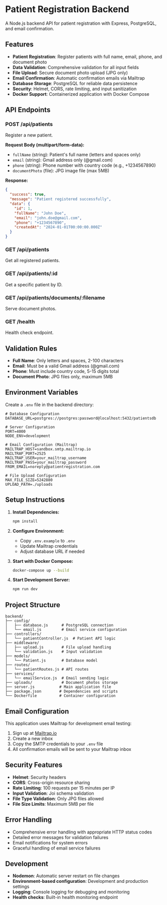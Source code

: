 # Patient Registration Backend

A Node.js backend API for patient registration with Express, PostgreSQL, and email confirmation.

## Features

- **Patient Registration**: Register patients with full name, email, phone, and document photo
- **Data Validation**: Comprehensive validation for all input fields
- **File Upload**: Secure document photo upload (JPG only)
- **Email Confirmation**: Automatic confirmation emails via Mailtrap
- **Database Storage**: PostgreSQL for reliable data persistence
- **Security**: Helmet, CORS, rate limiting, and input sanitization
- **Docker Support**: Containerized application with Docker Compose

## API Endpoints

### POST /api/patients
Register a new patient.

**Request Body (multipart/form-data):**
- `fullName` (string): Patient's full name (letters and spaces only)
- `email` (string): Gmail address only (@gmail.com)
- `phone` (string): Phone number with country code (e.g., +1234567890)
- `documentPhoto` (file): JPG image file (max 5MB)

**Response:**
```json
{
  "success": true,
  "message": "Patient registered successfully",
  "data": {
    "id": 1,
    "fullName": "John Doe",
    "email": "john.doe@gmail.com",
    "phone": "+1234567890",
    "createdAt": "2024-01-01T00:00:00.000Z"
  }
}
```

### GET /api/patients
Get all registered patients.

### GET /api/patients/:id
Get a specific patient by ID.

### GET /api/patients/documents/:filename
Serve document photos.

### GET /health
Health check endpoint.

## Validation Rules

- **Full Name**: Only letters and spaces, 2-100 characters
- **Email**: Must be a valid Gmail address (@gmail.com)
- **Phone**: Must include country code, 5-15 digits total
- **Document Photo**: JPG files only, maximum 5MB

## Environment Variables

Create a `.env` file in the backend directory:

```env
# Database Configuration
DATABASE_URL=postgres://postgres:password@localhost:5432/patientsdb

# Server Configuration
PORT=4000
NODE_ENV=development

# Email Configuration (Mailtrap)
MAILTRAP_HOST=sandbox.smtp.mailtrap.io
MAILTRAP_PORT=2525
MAILTRAP_USER=your_mailtrap_username
MAILTRAP_PASS=your_mailtrap_password
FROM_EMAIL=noreply@patientregistration.com

# File Upload Configuration
MAX_FILE_SIZE=5242880
UPLOAD_PATH=./uploads
```

## Setup Instructions

1. **Install Dependencies:**
   ```bash
   npm install
   ```

2. **Configure Environment:**
   - Copy `.env.example` to `.env`
   - Update Mailtrap credentials
   - Adjust database URL if needed

3. **Start with Docker Compose:**
   ```bash
   docker-compose up --build
   ```

4. **Start Development Server:**
   ```bash
   npm run dev
   ```

## Project Structure

```
backend/
├── config/
│   ├── database.js      # PostgreSQL connection
│   └── email.js         # Email service configuration
├── controllers/
│   └── patientController.js  # Patient API logic
├── middleware/
│   ├── upload.js        # File upload handling
│   └── validation.js    # Input validation
├── models/
│   └── Patient.js       # Database model
├── routes/
│   └── patientRoutes.js # API routes
├── services/
│   └── emailService.js  # Email sending logic
├── uploads/             # Document photos storage
├── server.js           # Main application file
├── package.json        # Dependencies and scripts
└── Dockerfile          # Container configuration
```

## Email Configuration

This application uses Mailtrap for development email testing:

1. Sign up at [Mailtrap.io](https://mailtrap.io)
2. Create a new inbox
3. Copy the SMTP credentials to your `.env` file
4. All confirmation emails will be sent to your Mailtrap inbox

## Security Features

- **Helmet**: Security headers
- **CORS**: Cross-origin resource sharing
- **Rate Limiting**: 100 requests per 15 minutes per IP
- **Input Validation**: Joi schema validation
- **File Type Validation**: Only JPG files allowed
- **File Size Limits**: Maximum 5MB per file

## Error Handling

- Comprehensive error handling with appropriate HTTP status codes
- Detailed error messages for validation failures
- Email notifications for system errors
- Graceful handling of email service failures

## Development

- **Nodemon**: Automatic server restart on file changes
- **Environment-based configuration**: Development and production settings
- **Logging**: Console logging for debugging and monitoring
- **Health checks**: Built-in health monitoring endpoint